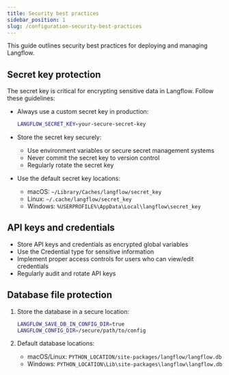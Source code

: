 ```yaml
---
title: Security best practices
sidebar_position: 1
slug: /configuration-security-best-practices
---
```


This guide outlines security best practices for deploying and managing Langflow.

## Secret key protection

The secret key is critical for encrypting sensitive data in Langflow. Follow these guidelines:

- Always use a custom secret key in production:

  ```bash
  LANGFLOW_SECRET_KEY=your-secure-secret-key
  ```

- Store the secret key securely:

  - Use environment variables or secure secret management systems
  - Never commit the secret key to version control
  - Regularly rotate the secret key

- Use the default secret key locations:
  - macOS: `~/Library/Caches/langflow/secret_key`
  - Linux: `~/.cache/langflow/secret_key`
  - Windows: `%USERPROFILE%\AppData\Local\langflow\secret_key`

## API keys and credentials

- Store API keys and credentials as encrypted global variables
- Use the Credential type for sensitive information
- Implement proper access controls for users who can view/edit credentials
- Regularly audit and rotate API keys

## Database file protection

1. Store the database in a secure location:

   ```bash
   LANGFLOW_SAVE_DB_IN_CONFIG_DIR=true
   LANGFLOW_CONFIG_DIR=/secure/path/to/config
   ```

2. Default database locations:
   - macOS/Linux: `PYTHON_LOCATION/site-packages/langflow/langflow.db`
   - Windows: `PYTHON_LOCATION\Lib\site-packages\langflow\langflow.db`
